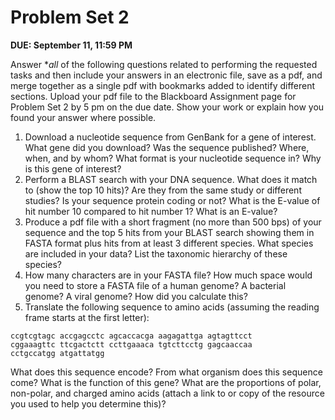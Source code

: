 # Problem Set 2
**DUE: September 11, 11:59 PM**

Answer **all* of the following questions related to performing the requested tasks and then include your answers in an electronic file, save as a pdf, and merge together as a single pdf with bookmarks added to identify different sections.  Upload your pdf file to the Blackboard Assignment page for Problem Set 2 by 5 pm on the due date.
Show your work or explain how you found your answer where possible.

1.	Download a nucleotide sequence from GenBank for a gene of interest.  What gene did you download?  Was the sequence published?  Where, when, and by whom?  What format is your nucleotide sequence in? Why is this gene of interest?
2.	Perform a BLAST search with your DNA sequence.  What does it match to (show the top 10 hits)?  Are they from the same study or different studies?  Is your sequence protein coding or not?  What is the E-value of hit number 10 compared to hit number 1?  What is an E-value?
3.	Produce a pdf file with a short fragment (no more than 500 bps) of your sequence and the top 5 hits from your BLAST search showing them in FASTA format plus hits from at least 3 different species.  What species are included in your data? List the taxonomic hierarchy of these species?
4.	How many characters are in your FASTA file?  How much space would you need to store a FASTA file of a human genome?  A bacterial genome?  A viral genome?  How did you calculate this?
5.	Translate the following sequence to amino acids (assuming the reading frame starts at the first letter):

```
ccgtcgtagc accgagcctc agcaccacga aagagattga agtagttcct
cggaaagttc ttcgactctt ccttgaaaca tgtcttcctg gagcaaccaa 
cctgccatgg atgattatgg
```

What does this sequence encode?  From what organism does this sequence come?  What is the function of this gene? What are the proportions of polar, non-polar, and charged amino acids (attach a link to or copy of the resource you used to help you determine this)?
